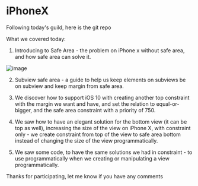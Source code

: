 # iPhoneX

Following today's guild, 
here is the git repo



What we covered today:

1. Introducing to Safe Area - the problem on iPhone x without safe area, and how safe area can solve it.

![image](file:///Users/mendyedri/Desktop/Screen%20Shot%202018-01-02%20at%2011.07.54.png)

2. Subview safe area - a guide to help us keep elements on subviews be on subview and keep margin from safe area.

3. We discover how to support iOS 10 with creating another top constraint with the margin we want and have, and set the relation to equal-or-bigger, and the safe area constraint with a priority of 750.

4. We saw how to have an elegant solution for the bottom view (it can be top as well), increasing the size of the view on iPhone X, with constraint only - we create constraint from top of the view to safe area bottom instead of changing the size of the view programmatically. 

5. We saw some code, to have the same solutions we had in constraint - to use programmatically when we creating or manipulating a view programmatically.



Thanks for participating, let me know if you have any comments 
